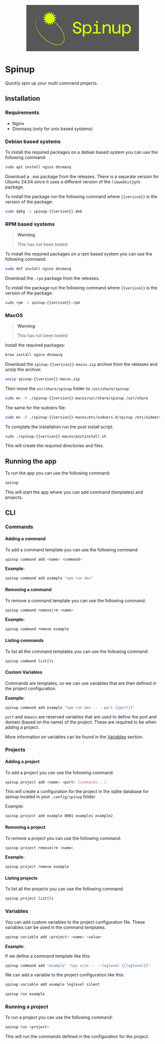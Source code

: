 <p align="center"><img src="https://raw.githubusercontent.com/iskandervdh/spinup/refs/heads/main/images/logo.png" width="367" height="150" alt="Spinup Logo"></p>

# Spinup

Quickly spin up your multi command projects.

## Installation

### Requirements

- Nginx
- Dnsmasq (only for unix based systems)

### Debian based systems

To install the required packages on a debian based system you can use the following command:
```bash
sudo apt install nginx dnsmasq
```

Download a `.deb` package from the releases. There is a separate version for Ubuntu 24.04 since it uses a different version of the `libwebkit2gtk` package.

To install the package run the following command where `{{version}}` is the version of the package:
```bash
sudo dpkg -i spinup-{{version}}.deb
```

### RPM based systems

> **Warning**
>
> This has not been tested

To install the required packages on a rpm based system you can use the following command:
```bash
sudo dnf install nginx dnsmasq
```

Download the `.rpm` package from the releases.

To install the package run the following command where `{{version}}` is the version of the package:
```bash
sudo rpm -i spinup-{{version}}.rpm
```

### MacOS

> **Warning**
>
> This has not been tested

Install the required packages:
```bash
brew install nginx dnsmasq
```

Download the `spinup-{{version}}-macos.zip` archive from the releases and unzip the archive:
```bash
unzip spinup-{{version}}-macos.zip
```

Then move the `usr/share/spinup` folder to `/usr/share/spinup`:
```bash
sudo mv -R ./spinup-{{version}}-macos/usr/share/spinup /usr/share
```

The same for the sudoers file:
```bash
sudo mv -R ./spinup-{{version}}-macos/etc/sudoers.d/spinup /etc/sudoers.d/spinup
```

To complete the installation run the post install script:
```bash
sudo ./spinup-{{version}}-macos/postinstall.sh
```

This will create the required directories and files.

## Running the app

To run the app you can use the following command:

```bash
spinup
```

This will start the app where you can add command (templates) and projects.

## CLI

### Commands

#### Adding a command

To add a command template you can use the following command:

```bash
spinup command add <name> <command>
```

**Example:**

```bash
spinup command add example "npm run dev"
```

#### Removing a command

To remove a command template you can use the following command:

```bash
spinup command remove|rm <name>
```

**Example:**

```bash
spinup command remove example
```

#### Listing commands

To list all the command templates you can use the following command:

```bash
spinup command list|ls
```

#### Custom Variables

Commands are templates, so we can use variables that are then defined in the project configuration.

**Example:**

```bash
spinup command add example "npm run dev -- --port {{port}}"
```

`port` and `domain` are reserved variables that are used to define the port and domain (based on the name) of the project. These are required to be when adding a project.

More information on variables can be found in the [Variables](#variables) section.

### Projects

#### Adding a project

To add a project you can use the following command:

```bash
spinup project add <name> <port> [commands...]
```

This will create a configuration for the project in the sqlite database for spinup located in your `.config/spinup` folder.

Example:

```bash
spinup project add example 8001 example1 example2
```

#### Removing a project

To remove a project you can use the following command:

```bash
spinup project remove|rm <name>
```

**Example:**

```bash
spinup project remove example
```

#### Listing projects

To list all the projects you can use the following command:

```bash
spinup project list|ls
```

### Variables

You can add custom variables to the project configuration file. These variables can be used in the command templates.

```bash
spinup variable add <project> <name> <value>
```

**Example:**

If we define a command template like this:

```bash
spinup command add "example" "npx vite -- --loglevel {{loglevel}}"
```

We can add a variable to the project configuration like this:

```bash
spinup variable add example loglevel silent
```

```bash
spinup run example
```

### Running a project

To run a project you can use the following command:

```bash
spinup run <project>
```

This will run the commands defined in the configuration for the project.
